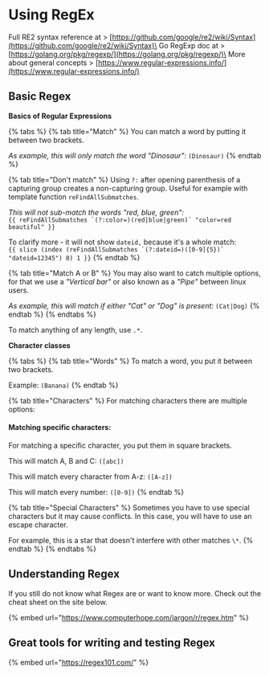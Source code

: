 # Using RegEx

Full RE2 syntax reference at > [https://github.com/google/re2/wiki/Syntax](https://github.com/google/re2/wiki/Syntax)\
Go RegExp doc at > [https://golang.org/pkg/regexp/](https://golang.org/pkg/regexp/)\
More about general concepts > [https://www.regular-expressions.info/](https://www.regular-expressions.info/)

## Basic Regex

**Basics of Regular Expressions**

{% tabs %}
{% tab title="Match" %}
You can match a word by putting it between two brackets.

_As example, this will only match the word "Dinosaur":_ `(Dinosaur)`
{% endtab %}

{% tab title="Don't match" %}
Using `?:` after opening parenthesis of a capturing group creates a non-capturing group. Useful for example with template function `reFindAllSubmatches`.

_This will not sub-match the words "red, blue, green":_ \
``{{ reFindAllSubmatches `(?:color=)(red|blue|green)` "color=red beautiful" }}``&#x20;

To clarify more - it will not show `dateid,` because it's a whole match:\
``{{ slice (index (reFindAllSubmatches `(?:dateid=)([0-9]{5})` "dateid=12345") 0) 1 }}``
{% endtab %}

{% tab title="Match A or B" %}
You may also want to catch multiple options, for that we use a _"Vertical bar"_ or also known as a _"Pipe"_ between linux users.

_As example, this will match if either "Cat" or "Dog" is present:_ `(Cat|Dog)`
{% endtab %}
{% endtabs %}

To match anything of any length, use `.*`.

**Character classes**

{% tabs %}
{% tab title="Words" %}
To match a word, you put it between two brackets.&#x20;

Example: `(Banana)`
{% endtab %}

{% tab title="Characters" %}
For matching characters there are multiple options:

#### Matching specific characters:

For matching a specific character, you put them in square brackets.

This will match A, B and C: `([abc])`

This will match every character from A-z: `([A-z])`

This will match every number: `([0-9])`
{% endtab %}

{% tab title="Special Characters" %}
Sometimes you have to use special characters but it may cause conflicts. In this case, you will have to use an escape character.

For example, this is a star that doesn't interfere with other matches `\*`.
{% endtab %}
{% endtabs %}

## Understanding Regex

If you still do not know what Regex are or want to know more. Check out the cheat sheet on the site below.&#x20;

{% embed url="https://www.computerhope.com/jargon/r/regex.htm" %}

## Great tools for writing and testing Regex

{% embed url="https://regex101.com/" %}

